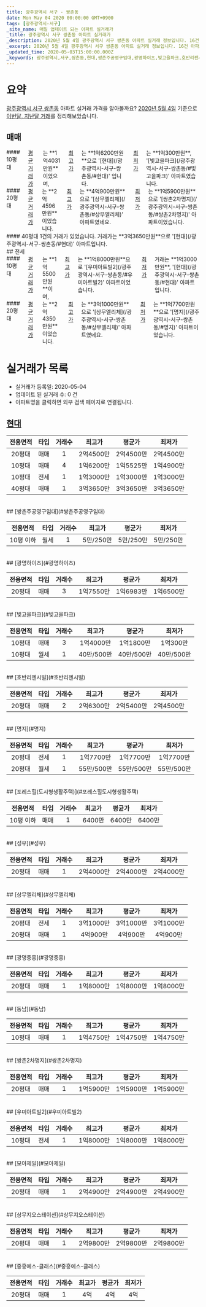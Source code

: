 ```yaml
---
title: 광주광역시 서구 - 쌍촌동
date: Mon May 04 2020 00:00:00 GMT+0900
tags: [광주광역시-서구]
_site_name: 매일 업데이트 되는 아파트 실거래가
_title: 광주광역시 서구 쌍촌동 아파트 실거래가
_description: 2020년 5월 4일 광주광역시 서구 쌍촌동 아파트 실거래 정보입니다. 16건 아파트 정보가 있습니다.
_excerpt: 2020년 5월 4일 광주광역시 서구 쌍촌동 아파트 실거래 정보입니다. 16건 아파트 정보가 있습니다.
_updated_time: 2020-05-03T15:00:00.000Z
_keywords: 광주광역시,서구,쌍촌동,현대,쌍촌주공영구임대,광명하이츠,빛고을파크,호반리젠시빌,명지,포레스힐(도시형생활주택),성우,상무엘리체,광명중흥,동남,쌍촌2차명지,우미아트빌2,모아제일,상무지오스테이션,중흥에스-클래스
---
```





# 요약
<ins>광주광역시 서구 쌍촌동</ins> 아파트 실거래 가격을 알아볼까요? <ins>2020년 5월 4일</ins> 기준으로 <ins>이번달, 지난달 거래</ins>를 정리해보았습니다.

## 매매
<div class="container">
<div class="six columns" markdown="1">
#### 10평대
<ins>평균 거래가</ins>는 **1억4031만원**이었으며, <ins>최고가</ins>는 **1억6200만원**으로 '[현대](/광주광역시-서구-쌍촌동/#현대)' 입니다. <ins>최저가</ins>는 **1억300만원**, '[빛고을파크](/광주광역시-서구-쌍촌동/#빛고을파크)' 아파트였습니다.
</div>
<div class="six columns" markdown="1">
#### 20평대
<ins>평균 거래가</ins>는 **2억4596만원**이었습니다. <ins>최고가</ins>는 **4억900만원**으로 '[상무엘리체](/광주광역시-서구-쌍촌동/#상무엘리체)' 아파트였네요. <ins>최저가</ins>는 **1억5900만원**으로 '[쌍촌2차명지](/광주광역시-서구-쌍촌동/#쌍촌2차명지)' 아파트이었습니다.
</div>
</div>
<div class="container">
<div class="twelve columns" markdown="1">
#### 40평대
1건의 거래가 있었습니다. 거래가는 **3억3650만원**으로 '[현대](/광주광역시-서구-쌍촌동/#현대)' 아파트입니다.
</div>
</div>
## 전세
<div class="container">
<div class="six columns" markdown="1">
#### 10평대
<ins>평균 거래가</ins>는 **1억5500만원**이며, <ins>최고가</ins>는 **1억8000만원**으로 '[우미아트빌2](/광주광역시-서구-쌍촌동/#우미아트빌2)' 아파트이었습니다. <ins>최저가</ins> 거래는 **1억3000만원**, '[현대](/광주광역시-서구-쌍촌동/#현대)' 아파트입니다.
</div>
<div class="six columns" markdown="1">
#### 20평대
<ins>평균 거래가</ins>는 **2억4350만원**이었습니다. <ins>최고가</ins>는 **3억1000만원**으로 '[상무엘리체](/광주광역시-서구-쌍촌동/#상무엘리체)' 아파트였네요. <ins>최저가</ins>는 **1억7700만원**으로 '[명지](/광주광역시-서구-쌍촌동/#명지)' 아파트이었습니다.
</div>
</div>



# 실거래가 목록
- 실거래가 등록일: 2020-05-04
- 업데이트 된 실거래 수: 0 건
- 아파트명을 클릭하면 외부 검색 페이지로 연결됩니다.

## [현대](#현대)

|전용면적|타입|거래수|최고가|평균가|최저가|
|:---:|:---:|:---:|:---:|:---:|:---:|
|20평대|<span class="deal-type-1">매매</span>|1|2억4500만|2억4500만|2억4500만|
|10평대|<span class="deal-type-1">매매</span>|4|1억6200만|1억5525만|1억4900만|
|10평대|<span class="deal-type-2">전세</span>|1|1억3000만|1억3000만|1억3000만|
|40평대|<span class="deal-type-1">매매</span>|1|3억3650만|3억3650만|3억3650만|

<br/>
## [쌍촌주공영구임대](#쌍촌주공영구임대)

|전용면적|타입|거래수|최고가|평균가|최저가|
|:---:|:---:|:---:|:---:|:---:|:---:|
|10평 이하|<span class="deal-type-3">월세</span>|1|5만/250만|5만/250만|5만/250만|

<br/>
## [광명하이츠](#광명하이츠)

|전용면적|타입|거래수|최고가|평균가|최저가|
|:---:|:---:|:---:|:---:|:---:|:---:|
|20평대|<span class="deal-type-1">매매</span>|3|1억7550만|1억6983만|1억6500만|

<br/>
## [빛고을파크](#빛고을파크)

|전용면적|타입|거래수|최고가|평균가|최저가|
|:---:|:---:|:---:|:---:|:---:|:---:|
|10평대|<span class="deal-type-1">매매</span>|3|1억4000만|1억1800만|1억300만|
|10평대|<span class="deal-type-3">월세</span>|1|40만/500만|40만/500만|40만/500만|

<br/>
## [호반리젠시빌](#호반리젠시빌)

|전용면적|타입|거래수|최고가|평균가|최저가|
|:---:|:---:|:---:|:---:|:---:|:---:|
|20평대|<span class="deal-type-1">매매</span>|2|2억6300만|2억5400만|2억4500만|

<br/>
## [명지](#명지)

|전용면적|타입|거래수|최고가|평균가|최저가|
|:---:|:---:|:---:|:---:|:---:|:---:|
|20평대|<span class="deal-type-2">전세</span>|1|1억7700만|1억7700만|1억7700만|
|20평대|<span class="deal-type-3">월세</span>|1|55만/500만|55만/500만|55만/500만|

<br/>
## [포레스힐(도시형생활주택)](#포레스힐도시형생활주택)

|전용면적|타입|거래수|최고가|평균가|최저가|
|:---:|:---:|:---:|:---:|:---:|:---:|
|10평 이하|<span class="deal-type-1">매매</span>|1|6400만|6400만|6400만|

<br/>
## [성우](#성우)

|전용면적|타입|거래수|최고가|평균가|최저가|
|:---:|:---:|:---:|:---:|:---:|:---:|
|20평대|<span class="deal-type-1">매매</span>|1|2억4000만|2억4000만|2억4000만|

<br/>
## [상무엘리체](#상무엘리체)

|전용면적|타입|거래수|최고가|평균가|최저가|
|:---:|:---:|:---:|:---:|:---:|:---:|
|20평대|<span class="deal-type-2">전세</span>|1|3억1000만|3억1000만|3억1000만|
|20평대|<span class="deal-type-1">매매</span>|1|4억900만|4억900만|4억900만|

<br/>
## [광명중흥](#광명중흥)

|전용면적|타입|거래수|최고가|평균가|최저가|
|:---:|:---:|:---:|:---:|:---:|:---:|
|20평대|<span class="deal-type-1">매매</span>|1|1억8000만|1억8000만|1억8000만|

<br/>
## [동남](#동남)

|전용면적|타입|거래수|최고가|평균가|최저가|
|:---:|:---:|:---:|:---:|:---:|:---:|
|10평대|<span class="deal-type-1">매매</span>|1|1억4750만|1억4750만|1억4750만|

<br/>
## [쌍촌2차명지](#쌍촌2차명지)

|전용면적|타입|거래수|최고가|평균가|최저가|
|:---:|:---:|:---:|:---:|:---:|:---:|
|20평대|<span class="deal-type-1">매매</span>|1|1억5900만|1억5900만|1억5900만|

<br/>
## [우미아트빌2](#우미아트빌2)

|전용면적|타입|거래수|최고가|평균가|최저가|
|:---:|:---:|:---:|:---:|:---:|:---:|
|10평대|<span class="deal-type-2">전세</span>|1|1억8000만|1억8000만|1억8000만|

<br/>
## [모아제일](#모아제일)

|전용면적|타입|거래수|최고가|평균가|최저가|
|:---:|:---:|:---:|:---:|:---:|:---:|
|20평대|<span class="deal-type-1">매매</span>|1|2억4900만|2억4900만|2억4900만|

<br/>
## [상무지오스테이션](#상무지오스테이션)

|전용면적|타입|거래수|최고가|평균가|최저가|
|:---:|:---:|:---:|:---:|:---:|:---:|
|20평대|<span class="deal-type-1">매매</span>|1|2억9800만|2억9800만|2억9800만|

<br/>
## [중흥에스-클래스](#중흥에스-클래스)

|전용면적|타입|거래수|최고가|평균가|최저가|
|:---:|:---:|:---:|:---:|:---:|:---:|
|20평대|<span class="deal-type-1">매매</span>|1|4억|4억|4억|

<br/>



